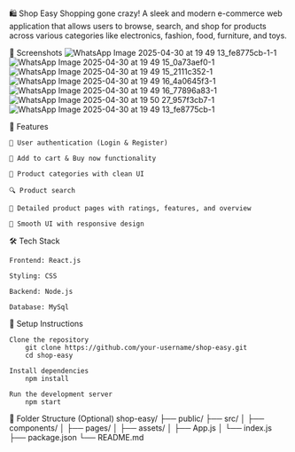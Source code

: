 🛍️ Shop Easy
Shopping gone crazy!
A sleek and modern e-commerce web application that allows users to browse, search, and shop for products across various categories like electronics, fashion, food, furniture, and toys.



📸 Screenshots
![WhatsApp Image 2025-04-30 at 19 49 13_fe8775cb-1-1](https://github.com/user-attachments/assets/21f39fb8-a2ce-4858-9c86-0ea85e488d74)
![WhatsApp Image 2025-04-30 at 19 49 15_0a73aef0-1](https://github.com/user-attachments/assets/12b1ea9f-5b4f-4ce7-b2a9-3c850283002a)
![WhatsApp Image 2025-04-30 at 19 49 15_2111c352-1](https://github.com/user-attachments/assets/30027c27-b3ae-4154-952e-250e53bb3b01)
![WhatsApp Image 2025-04-30 at 19 49 16_4a0645f3-1](https://github.com/user-attachments/assets/abf40495-b662-487c-aa33-d7b31b6f9c36)
![WhatsApp Image 2025-04-30 at 19 49 16_77896a83-1](https://github.com/user-attachments/assets/46fd23a2-9c09-4f70-aff1-ca26ad68f59f)
![WhatsApp Image 2025-04-30 at 19 50 27_957f3cb7-1](https://github.com/user-attachments/assets/02ff21a7-44a1-4b83-8583-2168e68837c0)
![WhatsApp Image 2025-04-30 at 19 49 13_fe8775cb-1](https://github.com/user-attachments/assets/8ffc474c-e695-4750-a30a-c1a778f8878b)






🚀 Features

    🔐 User authentication (Login & Register)

    🛒 Add to cart & Buy now functionality

    📱 Product categories with clean UI

    🔍 Product search

    📄 Detailed product pages with ratings, features, and overview

    💜 Smooth UI with responsive design




🛠️ Tech Stack

    Frontend: React.js

    Styling: CSS

    Backend: Node.js

    Database: MySql




🔧 Setup Instructions

    Clone the repository
        git clone https://github.com/your-username/shop-easy.git
        cd shop-easy

    Install dependencies
        npm install

    Run the development server
        npm start



📂 Folder Structure (Optional)
    shop-easy/
    ├── public/
    ├── src/
    │   ├── components/
    │   ├── pages/
    │   ├── assets/
    │   ├── App.js
    │   └── index.js
    ├── package.json
    └── README.md


